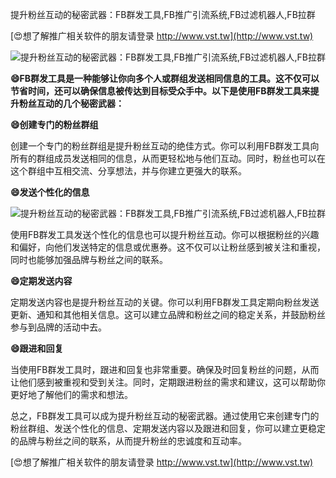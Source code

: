 提升粉丝互动的秘密武器：FB群发工具,FB推广引流系统,FB过滤机器人,FB拉群

[😍想了解推广相关软件的朋友请登录 http://www.vst.tw](http://www.vst.tw)

 <center><img src="https://vst.tw/MP4/tuiguang/png/6.png" alt="提升粉丝互动的秘密武器：FB群发工具,FB推广引流系统,FB过滤机器人,FB拉群"></center>

**😄FB群发工具是一种能够让你向多个人或群组发送相同信息的工具。这不仅可以节省时间，还可以确保信息被传达到目标受众手中。以下是使用FB群发工具来提升粉丝互动的几个秘密武器：**

**😄创建专门的粉丝群组**

创建一个专门的粉丝群组是提升粉丝互动的绝佳方式。你可以利用FB群发工具向所有的群组成员发送相同的信息，从而更轻松地与他们互动。同时，粉丝也可以在这个群组中互相交流、分享想法，并与你建立更强大的联系。

**😄发送个性化的信息**

 <center><img src="https://vst.tw/MP4/tuiguang/png/5.png" alt="提升粉丝互动的秘密武器：FB群发工具,FB推广引流系统,FB过滤机器人,FB拉群"></center>

使用FB群发工具发送个性化的信息也可以提升粉丝互动。你可以根据粉丝的兴趣和偏好，向他们发送特定的信息或优惠券。这不仅可以让粉丝感到被关注和重视，同时也能够加强品牌与粉丝之间的联系。

**😄定期发送内容**

定期发送内容也是提升粉丝互动的关键。你可以利用FB群发工具定期向粉丝发送更新、通知和其他相关信息。这可以建立品牌和粉丝之间的稳定关系，并鼓励粉丝参与到品牌的活动中去。

**😄跟进和回复**

当使用FB群发工具时，跟进和回复也非常重要。确保及时回复粉丝的问题，从而让他们感到被重视和受到关注。同时，定期跟进粉丝的需求和建议，这可以帮助你更好地了解他们的需求和想法。

总之，FB群发工具可以成为提升粉丝互动的秘密武器。通过使用它来创建专门的粉丝群组、发送个性化的信息、定期发送内容以及跟进和回复，你可以建立更稳定的品牌与粉丝之间的联系，从而提升粉丝的忠诚度和互动率。

[😍想了解推广相关软件的朋友请登录 http://www.vst.tw](http://www.vst.tw)



